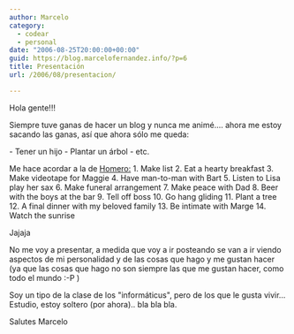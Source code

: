 ```yaml
---
author: Marcelo
category:
  - codear
  - personal
date: "2006-08-25T20:00:00+00:00"
guid: https://blog.marcelofernandez.info/?p=6
title: Presentación
url: /2006/08/presentacion/

---
```

Hola gente!!!

Siempre tuve ganas de hacer un blog y nunca me animé.... ahora me estoy sacando las ganas, así que ahora sólo me queda:

\- Tener un hijo
\- Plantar un árbol
\- etc.

Me hace acordar a la de [Homero:](http://www.simpsoncrazy.com/information/lists/wishlist.shtml)
1\. Make list
2\. Eat a hearty breakfast
3\. Make videotape for Maggie
4\. Have man-to-man with Bart
5\. Listen to Lisa play her sax
6\. Make funeral arrangement
7\. Make peace with Dad
8\. Beer with the boys at the bar
9\. Tell off boss
10\. Go hang gliding
11\. Plant a tree
12\. A final dinner with my beloved family
13\. Be intimate with Marge
14\. Watch the sunrise

Jajaja

No me voy a presentar, a medida que voy a ir posteando se van a ir viendo aspectos de mi personalidad y de las cosas que hago y me gustan hacer (ya que las cosas que hago no son siempre las que me gustan hacer, como todo el mundo :-P )

Soy un tipo de la clase de los "informáticus", pero de los que le gusta vivir... Estudio, estoy soltero (por ahora).. bla bla bla.

Salutes
Marcelo

